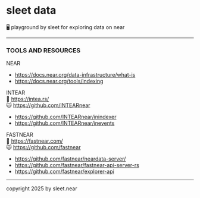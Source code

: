 # sleet data
🖥️ playground by sleet for exploring data on near

---

### TOOLS AND RESOURCES

NEAR
- https://docs.near.org/data-infrastructure/what-is
- https://docs.near.org/tools/indexing


INTEAR
<br/>
🔗 https://intea.rs/
<br/>
🐱 https://github.com/INTEARnear
<br/>
- https://github.com/INTEARnear/inindexer
- https://github.com/INTEARnear/inevents

FASTNEAR
<br/>
🔗 https://fastnear.com/
<br/>
🐱 https://github.com/fastnear
<br/>
- https://github.com/fastnear/neardata-server/
- https://github.com/fastnear/fastnear-api-server-rs
- https://github.com/fastnear/explorer-api


---

copyright 2025 by sleet.near